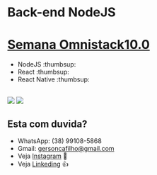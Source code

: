 # Back-end NodeJS


# [Semana Omnistack10.0](https://rocketseat.com.br/starter)

<ul>
  <li>NodeJS :thumbsup:</li>
  <li>React :thumbsup:</li>
  <li>React Native :thumbsup:</li>
</ul>

<br/>
<a href="https://rocketseat.com.br/"><img src="https://rocketseat.com.br/static/images/update/melhores-tecnologias.svg"></a>

<a href="https://rocketseat.com.br/">
<img src="https://rocketseat.com.br/static/images/update/trofeu-home.svg">
</a>



## Esta com duvida?
- WhatsApp: (38) 99108-5868
- Gmail: gersoncafilho@gmail.com
- Veja [Instagram](https://www.instagram.com/gerson.caf/) :feet:
- Veja [Linkeding](https://www.linkedin.com/in/gerson-crisostomo-62057865/) :thumbsup:
